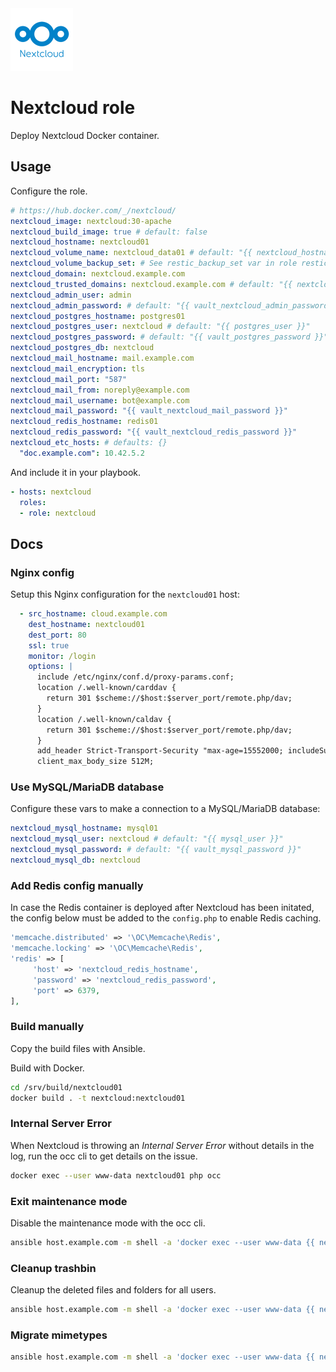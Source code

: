 <img src="/logos/nextcloud.png" alt="nextcloud logo" width="100" height="100">

# Nextcloud role

Deploy Nextcloud Docker container.

## Usage

Configure the role.

```yml
# https://hub.docker.com/_/nextcloud/
nextcloud_image: nextcloud:30-apache
nextcloud_build_image: true # default: false
nextcloud_hostname: nextcloud01
nextcloud_volume_name: nextcloud_data01 # default: "{{ nextcloud_hostname}}"
nextcloud_volume_backup_set: # See restic_backup_set var in role restic
nextcloud_domain: nextcloud.example.com
nextcloud_trusted_domains: nextcloud.example.com # default: "{{ nextcloud_domain }}"
nextcloud_admin_user: admin
nextcloud_admin_password: # default: "{{ vault_nextcloud_admin_password }}"
nextcloud_postgres_hostname: postgres01
nextcloud_postgres_user: nextcloud # default: "{{ postgres_user }}"
nextcloud_postgres_password: # default: "{{ vault_postgres_password }}"
nextcloud_postgres_db: nextcloud
nextcloud_mail_hostname: mail.example.com
nextcloud_mail_encryption: tls
nextcloud_mail_port: "587"
nextcloud_mail_from: noreply@example.com
nextcloud_mail_username: bot@example.com
nextcloud_mail_password: "{{ vault_nextcloud_mail_password }}"
nextcloud_redis_hostname: redis01
nextcloud_redis_password: "{{ vault_nextcloud_redis_password }}"
nextcloud_etc_hosts: # defaults: {}
  "doc.example.com": 10.42.5.2
```

And include it in your playbook.

```yml
- hosts: nextcloud
  roles:
  - role: nextcloud
```

## Docs

### Nginx config

Setup this Nginx configuration for the `nextcloud01` host:

```yaml
  - src_hostname: cloud.example.com
    dest_hostname: nextcloud01
    dest_port: 80
    ssl: true
    monitor: /login
    options: |
      include /etc/nginx/conf.d/proxy-params.conf;
      location /.well-known/carddav {
        return 301 $scheme://$host:$server_port/remote.php/dav;
      }
      location /.well-known/caldav {
        return 301 $scheme://$host:$server_port/remote.php/dav;
      }
      add_header Strict-Transport-Security "max-age=15552000; includeSubDomains" always;
      client_max_body_size 512M;
```

### Use MySQL/MariaDB database

Configure these vars to make a connection to a MySQL/MariaDB database:

```yaml
nextcloud_mysql_hostname: mysql01
nextcloud_mysql_user: nextcloud # default: "{{ mysql_user }}"
nextcloud_mysql_password: # default: "{{ vault_mysql_password }}"
nextcloud_mysql_db: nextcloud
```

### Add Redis config manually

In case the Redis container is deployed after Nextcloud has been initated, the config below must be added to the `config.php` to enable Redis caching.

```php
'memcache.distributed' => '\OC\Memcache\Redis',
'memcache.locking' => '\OC\Memcache\Redis',
'redis' => [
     'host' => 'nextcloud_redis_hostname',
     'password' => 'nextcloud_redis_password',
     'port' => 6379,
],
```

### Build manually

Copy the build files with Ansible.

Build with Docker.

```bash
cd /srv/build/nextcloud01
docker build . -t nextcloud:nextcloud01
```

### Internal Server Error

When Nextcloud is throwing an *Internal Server Error* without details in the log, run the occ cli to get details on the issue.

```bash
docker exec --user www-data nextcloud01 php occ
```

### Exit maintenance mode

Disable the maintenance mode with the occ cli.

```bash
ansible host.example.com -m shell -a 'docker exec --user www-data {{ nextcloud_hostname }} occ maintenance:mode --off' -i inventories/nextcloud
```

### Cleanup trashbin

Cleanup the deleted files and folders for all users.

```bash
ansible host.example.com -m shell -a 'docker exec --user www-data {{ nextcloud_hostname }} occ trashbin:cleanup --off' -i inventories/nextcloud
```

### Migrate mimetypes

```bash
ansible host.example.com -m shell -a 'docker exec --user www-data {{ nextcloud_hostname }} occ maintenance:repair --include-expensive' -i inventories/nextcloud
```
